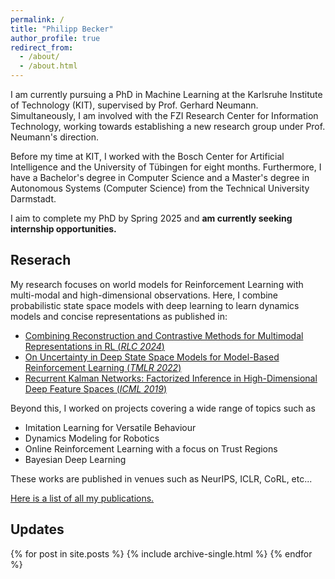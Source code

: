 ```yaml
---
permalink: /
title: "Philipp Becker"
author_profile: true
redirect_from: 
  - /about/
  - /about.html
---
```


<p>
I am currently pursuing a PhD in Machine Learning at the Karlsruhe Institute of Technology (KIT), supervised by Prof. Gerhard Neumann. Simultaneously, I am involved with the FZI Research Center for Information Technology, working towards establishing a new research group under Prof. Neumann's direction.

Before my time at KIT, I worked with the Bosch Center for Artificial Intelligence and the University of Tübingen for eight months.
Furthermore, I have a Bachelor's degree in Computer Science and a Master's degree in Autonomous Systems (Computer Science) from the Technical University Darmstadt.

I aim to complete my PhD by Spring 2025 and <b>am currently seeking internship opportunities.</b>
</p>

<h2> Reserach </h2>
<p>
My research focuses on world models for Reinforcement Learning with multi-modal and high-dimensional observations. 
Here, I combine probabilistic state space models with deep learning to learn dynamics models and concise representations as published in: 
<ul>
<li> <a href="https://pbecker93.github.io/publication/coral">Combining Reconstruction and Contrastive Methods for Multimodal Representations in RL (<i>RLC 2024</i>) </a></li>
<li> <a href="https://pbecker93.github.io/publication/vrkn">On Uncertainty in Deep State Space Models for Model-Based Reinforcement Learning (<i>TMLR 2022</i>)</a> </li>
<li> <a href="https://pbecker93.github.io/publication/rkn">Recurrent Kalman Networks: Factorized Inference in High-Dimensional Deep Feature Spaces (<i>ICML 2019</i>)</a> </li>
</ul>
</p>

<p>
Beyond this, I worked on projects covering a wide range of topics such as  
<ul>
<li> Imitation Learning for Versatile Behaviour   </li>
<li> Dynamics Modeling for Robotics  </li>
<li> Online Reinforcement Learning with a focus on Trust Regions  </li>
<li> Bayesian Deep Learning  </li>
</ul>
These works are published in venues such as NeurIPS, ICLR, CoRL, etc... 
</p>

<p>
<a href="https://pbecker93.github.io/publications/">Here is a list of all my publications.</a>
</p>


<h2> Updates </h2>

{% for post in site.posts %}
  {% include archive-single.html %}
{% endfor %}
